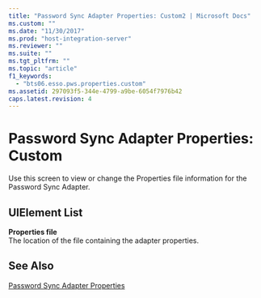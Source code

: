 ```yaml
---
title: "Password Sync Adapter Properties: Custom2 | Microsoft Docs"
ms.custom: ""
ms.date: "11/30/2017"
ms.prod: "host-integration-server"
ms.reviewer: ""
ms.suite: ""
ms.tgt_pltfrm: ""
ms.topic: "article"
f1_keywords: 
  - "bts06.esso.pws.properties.custom"
ms.assetid: 297093f5-344e-4799-a9be-6054f7976b42
caps.latest.revision: 4
---
```

# Password Sync Adapter Properties: Custom
Use this screen to view or change the Properties file information for the Password Sync Adapter.  
  
## UIElement List  
 **Properties file**  
 The location of the file containing the adapter properties.  
  
## See Also  
 [Password Sync Adapter Properties](../core/password-sync-adapter-properties1.md)